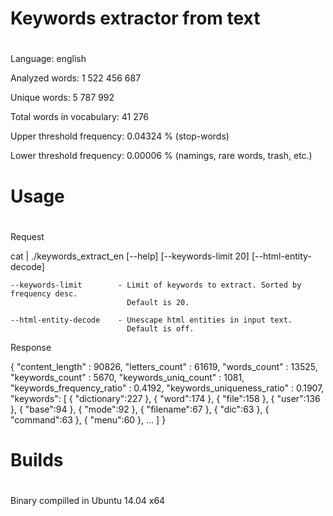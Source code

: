 #
# Keywords extractor from text
#

Language: english

Analyzed words: 1 522 456 687

Unique words: 5 787 992

Total words in vocabulary: 41 276

Upper threshold frequency: 0.04324 % (stop-words)

Lower threshold frequency: 0.00006 % (namings, rare words, trash, etc.)

#
# Usage
#

Request

cat <text-file> | ./keywords_extract_en [--help] [--keywords-limit 20] [--html-entity-decode]

    --keywords-limit        - Limit of keywords to extract. Sorted by frequency desc. 
                              Default is 20.

    --html-entity-decode    - Unescape html entities in input text. 
                              Default is off.

Response

{
    "content_length"                : 90826,
    "letters_count"                 : 61619,
    "words_count"                   : 13525,
    "keywords_count"                : 5670,
    "keywords_uniq_count"           : 1081,
    "keywords_frequency_ratio"      : 0.4192,
    "keywords_uniqueness_ratio"     : 0.1907,
    "keywords":
    [
        { "dictionary":227 },
        { "word":174 },
        { "file":158 },
        { "user":136 },
        { "base":94 },
        { "mode":92 },
        { "filename":67 },
        { "dic":63 },
        { "command":63 },
        { "menu":60 },
        ...
    ]
}

#
# Builds
#

Binary compilled in Ubuntu 14.04 x64
